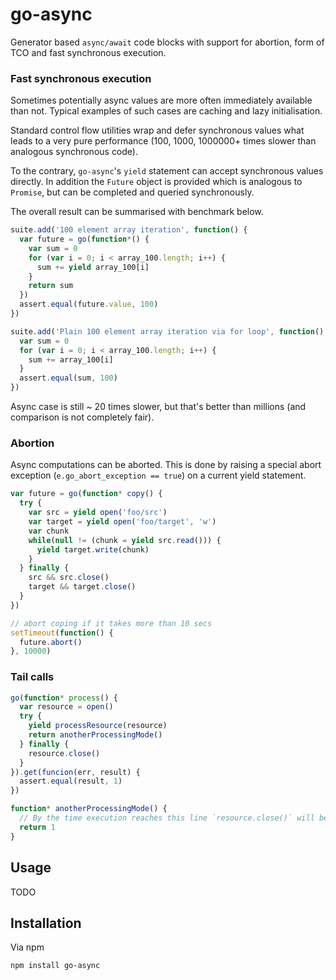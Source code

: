 # go-async

Generator based `async/await` code blocks with support for abortion, form of TCO
and fast synchronous execution.

### Fast synchronous execution

Sometimes potentially async values are more often immediately available than not.
Typical examples of such cases are caching and lazy initialisation.

Standard control flow utilities wrap and defer synchronous values
what leads to a very pure performance (100, 1000, 1000000+ times slower than analogous synchronous code).

To the contrary, `go-async`'s `yield` statement can accept synchronous values directly.
In addition the `Future` object is provided which is analogous to `Promise`,
but can be completed and queried synchronously.

The overall result can be summarised with benchmark below.

```javascript
suite.add('100 element array iteration', function() {
  var future = go(function*() {
    var sum = 0
    for (var i = 0; i < array_100.length; i++) {
      sum += yield array_100[i]
    }
    return sum
  })
  assert.equal(future.value, 100)
})

suite.add('Plain 100 element array iteration via for loop', function() {
  var sum = 0
  for (var i = 0; i < array_100.length; i++) {
    sum += array_100[i]
  }
  assert.equal(sum, 100)
})
```

Async case is still ~ 20 times slower,
but that's better than millions (and comparison is not completely fair).

### Abortion

Async computations can be aborted. This is done by raising
a special abort exception (`e.go_abort_exception == true`) on a current yield statement.

```javascript
var future = go(function* copy() {
  try {
    var src = yield open('foo/src')
    var target = yield open('foo/target', 'w')
    var chunk
    while(null != (chunk = yield src.read())) {
      yield target.write(chunk)
    }
  } finally {
    src && src.close()
    target && target.close()
  }
})

// abort coping if it takes more than 10 secs
setTimeout(function() {
  future.abort()
}, 10000)
```

### Tail calls

```javascript
go(function* process() {
  var resource = open()
  try {
    yield processResource(resource)
    return anotherProcessingMode()
  } finally {
    resource.close()
  }
}).get(funcion(err, result) {
  assert.equal(result, 1)
})

function* anotherProcessingMode() {
  // By the time execution reaches this line `resource.close()` will be called.
  return 1
}
```

## Usage

TODO

## Installation

Via npm

```
npm install go-async
```